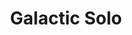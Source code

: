 ---
title: "Galactic Solo"
tags: [Unity, C#]
description: A 2D sidescrolling space shmup
github_url: https://github.com/JoshuaHartop/Galactic-Solo
github_release_filenames: ["galactic-solo-setup.exe", "galactic-solo-portable.zip"]
---